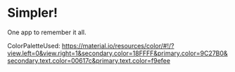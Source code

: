 # Simpler!
One app to remember it all. 

ColorPaletteUsed:
https://material.io/resources/color/#!/?view.left=0&view.right=1&secondary.color=18FFFF&primary.color=9C27B0&secondary.text.color=00617c&primary.text.color=f9efee

